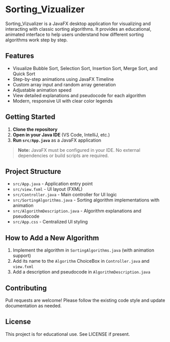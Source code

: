 # Sorting_Vizualizer

Sorting_Vizualizer is a JavaFX desktop application for visualizing and interacting with classic sorting algorithms. It provides an educational, animated interface to help users understand how different sorting algorithms work step by step.

## Features
- Visualize Bubble Sort, Selection Sort, Insertion Sort, Merge Sort, and Quick Sort
- Step-by-step animations using JavaFX Timeline
- Custom array input and random array generation
- Adjustable animation speed
- View detailed explanations and pseudocode for each algorithm
- Modern, responsive UI with clear color legends

## Getting Started
1. **Clone the repository**
2. **Open in your Java IDE** (VS Code, IntelliJ, etc.)
3. **Run `src/App.java`** as a JavaFX application

> **Note:** JavaFX must be configured in your IDE. No external dependencies or build scripts are required.

## Project Structure
- `src/App.java` - Application entry point
- `src/view.fxml` - UI layout (FXML)
- `src/Controller.java` - Main controller for UI logic
- `src/SortingAlgorithms.java` - Sorting algorithm implementations with animation
- `src/AlgorithmDescription.java` - Algorithm explanations and pseudocode
- `src/App.css` - Centralized UI styling

## How to Add a New Algorithm
1. Implement the algorithm in `SortingAlgorithms.java` (with animation support)
2. Add its name to the `Algorithm` ChoiceBox in `Controller.java` and `view.fxml`
3. Add a description and pseudocode in `AlgorithmDescription.java`

## Contributing
Pull requests are welcome! Please follow the existing code style and update documentation as needed.

## License
This project is for educational use. See LICENSE if present.
